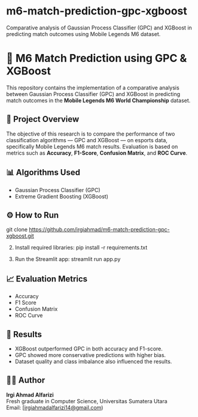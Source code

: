 # m6-match-prediction-gpc-xgboost
Comparative analysis of Gaussian Process Classifier (GPC) and XGBoost in predicting match outcomes using Mobile Legends M6 dataset.
# 🧠 M6 Match Prediction using GPC & XGBoost

This repository contains the implementation of a comparative analysis between Gaussian Process Classifier (GPC) and XGBoost in predicting match outcomes in the **Mobile Legends M6 World Championship** dataset.

## 📌 Project Overview
The objective of this research is to compare the performance of two classification algorithms — GPC and XGBoost — on esports data, specifically Mobile Legends M6 match results. Evaluation is based on metrics such as **Accuracy**, **F1-Score**, **Confusion Matrix**, and **ROC Curve**.


## 📊 Algorithms Used
- Gaussian Process Classifier (GPC)
- Extreme Gradient Boosting (XGBoost)

## ⚙️ How to Run

git clone https://github.com/irgiahmad/m6-match-prediction-gpc-xgboost.git

2. Install required libraries:
pip install -r requirements.txt

3. Run the Streamlit app:
streamlit run app.py


## 📈 Evaluation Metrics
- Accuracy
- F1 Score
- Confusion Matrix
- ROC Curve

## 📌 Results
- XGBoost outperformed GPC in both accuracy and F1-score.
- GPC showed more conservative predictions with higher bias.
- Dataset quality and class imbalance also influenced the results.

## 👨‍💻 Author
**Irgi Ahmad Alfarizi**  
Fresh graduate in Computer Science, Universitas Sumatera Utara  
Email: [irgiahmadalfarizi14@gmail.com)


